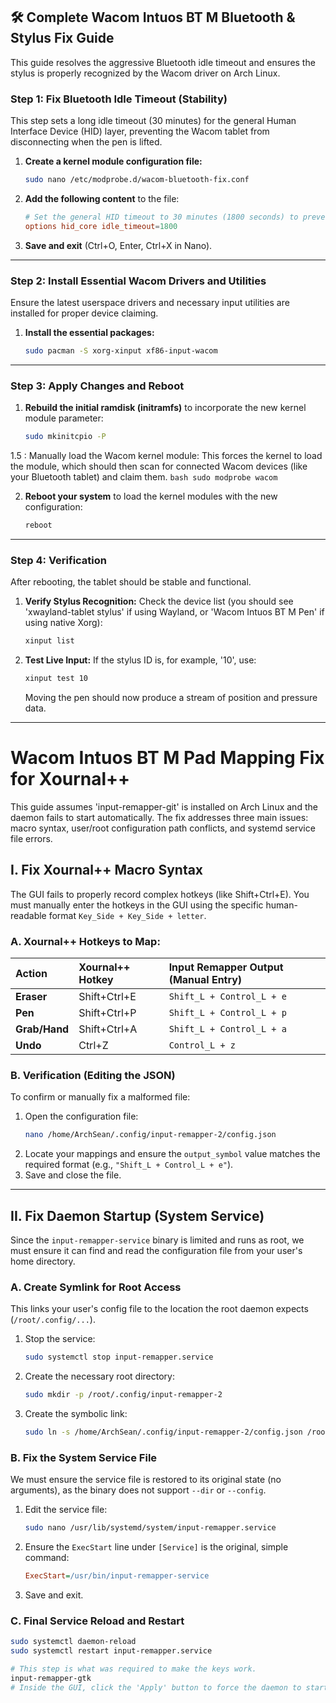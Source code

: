 ## 🛠️ Complete Wacom Intuos BT M Bluetooth & Stylus Fix Guide

This guide resolves the aggressive Bluetooth idle timeout and ensures the stylus is properly recognized by the Wacom driver on Arch Linux.

### Step 1: Fix Bluetooth Idle Timeout (Stability)

This step sets a long idle timeout (30 minutes) for the general Human Interface Device (HID) layer, preventing the Wacom tablet from disconnecting when the pen is lifted.

1.  **Create a kernel module configuration file:**
    ```bash
    sudo nano /etc/modprobe.d/wacom-bluetooth-fix.conf
    ```

2.  **Add the following content** to the file:
    ```conf
    # Set the general HID timeout to 30 minutes (1800 seconds) to prevent Wacom BT disconnects.
    options hid_core idle_timeout=1800
    ```

3.  **Save and exit** (Ctrl+O, Enter, Ctrl+X in Nano).

----------------------------------------------------------------------------------------------------------------------------------------------------------------

### Step 2: Install Essential Wacom Drivers and Utilities

Ensure the latest userspace drivers and necessary input utilities are installed for proper device claiming.

1.  **Install the essential packages:**
    ```bash
    sudo pacman -S xorg-xinput xf86-input-wacom
    ```

----------------------------------------------------------------------------------------------------------------------------------------------------------------

### Step 3: Apply Changes and Reboot

1.  **Rebuild the initial ramdisk (initramfs)** to incorporate the new kernel module parameter:
    ```bash
    sudo mkinitcpio -P
    ```

1.5 : Manually load the Wacom kernel module: This forces the kernel to load the module, which should then scan for connected Wacom devices (like your Bluetooth tablet) and claim them.
    ```bash
    sudo modprobe wacom
    ```

2.  **Reboot your system** to load the kernel modules with the new configuration:
    ```bash
    reboot
    ```

----------------------------------------------------------------------------------------------------------------------------------------------------------------

### Step 4: Verification

After rebooting, the tablet should be stable and functional.

1.  **Verify Stylus Recognition:** Check the device list (you should see 'xwayland-tablet stylus' if using Wayland, or 'Wacom Intuos BT M Pen' if using native Xorg):
    ```bash
    xinput list
    ```

2.  **Test Live Input:** If the stylus ID is, for example, '10', use:
    ```bash
    xinput test 10
    ```
    Moving the pen should now produce a stream of position and pressure data.

----------------------------------------------------------------------------------------------------------------------------------------------------------------

# Wacom Intuos BT M Pad Mapping Fix for Xournal++

This guide assumes 'input-remapper-git' is installed on Arch Linux and the daemon fails to start automatically. The fix addresses three main issues: macro syntax, user/root configuration path conflicts, and systemd service file errors.

## I. Fix Xournal++ Macro Syntax

The GUI fails to properly record complex hotkeys (like Shift+Ctrl+E). You must manually enter the hotkeys in the GUI using the specific human-readable format `Key_Side + Key_Side + letter`.

### A. Xournal++ Hotkeys to Map:
| Action | Xournal++ Hotkey | Input Remapper Output (Manual Entry) |
| :--- | :--- | :--- |
| **Eraser** | Shift+Ctrl+E | `Shift_L + Control_L + e` |
| **Pen** | Shift+Ctrl+P | `Shift_L + Control_L + p` |
| **Grab/Hand** | Shift+Ctrl+A | `Shift_L + Control_L + a` |
| **Undo** | Ctrl+Z | `Control_L + z` |

### B. Verification (Editing the JSON)
To confirm or manually fix a malformed file:
1.  Open the configuration file:
    ```bash
    nano /home/ArchSean/.config/input-remapper-2/config.json
    ```
2.  Locate your mappings and ensure the `output_symbol` value matches the required format (e.g., `"Shift_L + Control_L + e"`).
3.  Save and close the file.

---

## II. Fix Daemon Startup (System Service)

Since the `input-remapper-service` binary is limited and runs as root, we must ensure it can find and read the configuration file from your user's home directory.

### A. Create Symlink for Root Access
This links your user's config file to the location the root daemon expects (`/root/.config/...`).

1.  Stop the service:
    ```bash
    sudo systemctl stop input-remapper.service
    ```
2.  Create the necessary root directory:
    ```bash
    sudo mkdir -p /root/.config/input-remapper-2
    ```
3.  Create the symbolic link:
    ```bash
    sudo ln -s /home/ArchSean/.config/input-remapper-2/config.json /root/.config/input-remapper-2/config.json
    ```

### B. Fix the System Service File
We must ensure the service file is restored to its original state (no arguments), as the binary does not support `--dir` or `--config`.

1.  Edit the service file:
    ```bash
    sudo nano /usr/lib/systemd/system/input-remapper.service
    ```
2.  Ensure the `ExecStart` line under `[Service]` is the original, simple command:
    ```ini
    ExecStart=/usr/bin/input-remapper-service
    ```
3.  Save and exit.

### C. Final Service Reload and Restart
```bash
sudo systemctl daemon-reload
sudo systemctl restart input-remapper.service
```
```bash
# This step is what was required to make the keys work.
input-remapper-gtk
# Inside the GUI, click the 'Apply' button to force the daemon to start and read the config.
```
